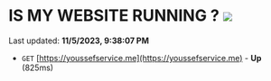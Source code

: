 # IS MY WEBSITE RUNNING ? [![](https://img.shields.io/static/v1?label=Sponsor&message=%E2%9D%A4&logo=GitHub&color=%23fe8e86)](https://github.com/sponsors/<username>)

Last updated: **11/5/2023, 9:38:07 PM**

- `GET` [https://youssefservice.me](https://youssefservice.me) - **Up** (825ms)
